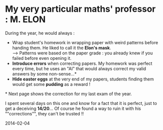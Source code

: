# My very particular maths' professor : M. ELON

During the year, he would always :

- Wrap student's homework in wrapping paper with weird patterns before handing them. He liked to call it the **Elon's mask**.  
    --> Patterns were based on the paper grade : you already knew if you failed before even opening it.
- **Introduce errors** when correcting papers. My homework was perfect every time, but he uses an "AI" that would always correct my valid answers by some non-sense...*
- **Hide easter eggs** at the very end of my papers, students finding them would get some **pudding** as a reward !

\* Next page shows the correction for my last exam of the year.

I spent several days on this one and know for a fact that it is perfect, just to get a deceiving **14/20**... Of course he found a way to ruin it with his ""corrections"", they can't be trusted !!

2014-02-04
